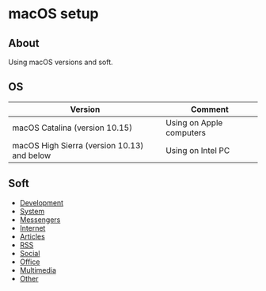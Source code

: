 # macOS setup

## About

Using macOS versions and soft.

## OS

| Version | Comment |
| --- | --- |
| macOS Catalina (version 10.15) | Using on Apple computers |
| macOS High Sierra (version 10.13) and below | Using on Intel PC |

## Soft

* [Development](./soft/categories/development.md)
* [System](./soft/categories/system.md)
* [Messengers](./soft/categories/messengers.md)
* [Internet](./soft/categories/internet.md)
* [Articles](./soft/categories/articles.md)
* [RSS](./soft/categories/rss.md)
* [Social](./soft/categories/social.md)
* [Office](./soft/categories/office.md)
* [Multimedia](./soft/categories/multimedia.md)
* [Other](./soft/categories/other.md)

